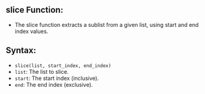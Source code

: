 ## slice Function:
- The slice function extracts a sublist from a given list, using start and end index values.

## Syntax:
- `slice(list, start_index, end_index)`
- `list`: The list to slice.
- `start`: The start index (inclusive).
- `end`: The end index (exclusive).
